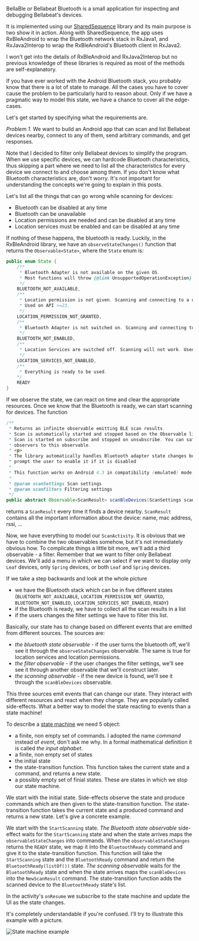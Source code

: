 BellaBle or Bellabeat Bluetooth is a small application for inspecting and debugging Bellabeat's 
devices.

It is implemented using our [SharedSequence](https://github.com/NoTests/SharedSequence.kt) library
and its main purpose is two show it in action. Along with SharedSequence, the app uses RxBleAndroid
to wrap the Bluetooth network stack in RxJava1, and RxJava2Interop to wrap the RxBleAndroid's 
Bluetooth client in RxJava2. 

I won't get into the details of RxBleAndroid and RxJava2Interop but no previous knowledge of these
libraries is required as most of the methods are self-explanatory. 

If you have ever worked with the Android Bluetooth stack, you probably know that there is a lot of
state to manage. All the cases you have to cover cause the problem to be particularly hard to reason
about. Only if we have a pragmatic way to model this state, we have a chance to cover all the 
edge-cases.

Let's get started by specifying what the requirements are. 

*Problem 1.* We want to build an Android app that can scan and list Bellabeat devices nearby, 
connect to any of them, send arbitrary commands, and get responses. 

Note that I decided to filter only Bellabeat devices to simplify the program. When we use specific 
devices, we can hardcode Bluetooth characteristics, thus skipping a part where we need to list all
the characteristics for every device we connect to and choose among them. If you don't know what 
Bluetooth characteristics are, don't worry. It's not important for understanding the concepts we're
going to explain in this posts. 

Let's list all the things that can go wrong while scanning for devices:

 - Bluetooth can be disabled at any time
 - Bluetooth can be unavailable 
 - Location permissions are needed and can be disabled at any time
 - Location services must be enabled and can be disabled at any time
 
If nothing of these happens, the bluetooth is ready. Luckily, in the RxBleAndroid library, 
we have an `observeStateChanges()` function that returns the `Observable<State>`, where the `State`
enum is: 

```java
public enum State {
    /**
     * Bluetooth Adapter is not available on the given OS. 
     * Most functions will throw {@link UnsupportedOperationException} when called.
     */
    BLUETOOTH_NOT_AVAILABLE,
    /**
     * Location permission is not given. Scanning and connecting to a device will not work. 
     * Used on API >=23.
     */
    LOCATION_PERMISSION_NOT_GRANTED,
    /**
     * Bluetooth Adapter is not switched on. Scanning and connecting to a device will not work.
     */
    BLUETOOTH_NOT_ENABLED,
    /**
     * Location Services are switched off. Scanning will not work. Used on API >=23.
     */
    LOCATION_SERVICES_NOT_ENABLED,
    /**
     * Everything is ready to be used.
    */
    READY
}
```

If we observe the state, we can react on time and clear the appropriate resources. Once we know 
that the Bluetooth is ready, we can start scanning for devices. The function 

```java
/**
 * Returns an infinite observable emitting BLE scan results.
 * Scan is automatically started and stopped based on the Observable lifecycle.
 * Scan is started on subscribe and stopped on unsubscribe. You can safely subscribe multiple 
 * observers to this observable.
 * <p>
 * The library automatically handles Bluetooth adapter state changes but you are supposed to 
 * prompt the user to enable it if it is disabled
 *
 * This function works on Android 4.3 in compatibility (emulated) mode.
 *
 * @param scanSettings Scan settings
 * @param scanFilters Filtering settings
 */
public abstract Observable<ScanResult> scanBleDevices(ScanSettings scanSettings, ScanFilter... scanFilters);
```

returns a `ScanResult` every time it finds a device nearby. `ScanResult` contains all the important
information about the device: name, mac address, rssi, ...

Now, we have everything to model our `ScanActivity`. It is obvious that we have to combine the two
observables somehow, but it's not immediately obvious how. To complicate things a little bit more, 
we'll add a third observable - a filter. Remember that we want to filter only Bellabeat devices. We'll
add a menu in which we can select if we want to display only `Leaf` devices, only `Spring` devices, or 
both `Leaf` and `Spring` devices.

If we take a step backwards and look at the whole picture
 - we have the Bluetooth stack which can be in five different states (`BLUETOOTH_NOT_AVAILABLE`, 
 `LOCATION_PERMISSION_NOT_GRANTED`, `BLUETOOTH_NOT_ENABLED`, `LOCATION_SERVICES_NOT_ENABLED`, `READY`)
 - if the Bluetooth is ready, we have to collect all the scan results in a list
 - if the users changes the filter settings we have to filter this list. 
 
Basically, our state has to change based on different events that are emitted from different sources. 
The sources are:
 - *the bluetooth state observable* - if the user turns the bluetooth off, we'll see it through the 
 `observeStateChanges` observable. The same is true for location services and location permissions. 
 - *the filter observable* - if the user changes the filter settings, we'll see see it through another
 observable that we'll construct later.
 - *the scanning observable* - if the new device is found, we'll see it through the `scanBleDevices` 
 observable. 
 
This three sources emit events that can change our state. They interact with different resources and react
when they change. They are popularly called side-effects. What a better way to model the state reacting
to events than a state machine! 

To describe a [state machine](https://en.wikipedia.org/wiki/Finite-state_machine#Mathematical_model)
we need 5 object: 
 - a finite, non empty set of commands. I adopted the name *command* instead of *event*, don't ask me why. 
 In a formal mathematical definition it is called *the input alphabet*.
 - a finite, non empty set of states
 - the initial state
 - the state-transition function. This function takes the current state and a command, and returns 
 a new state.
 - a possibly empty set of finial states. These are states in which we stop our state machine. 
 
We start with the initial state. Side-effects observe the state and produce commands which are then
given to the state-transition function. The state-transition function takes the current state and a 
produced command and returns a new state. Let's give a concrete example. 

We start with the `StartScanning` state. *The Bluetooth state observable* side-effect waits for the `StartScanning`
state and when the state arrives maps the `observableStateChanges` into commands. When the 
`observableStateChanges` returns the `READY` state, we map it into the `BluetoothReady` command and 
give it to the state-transition function. This function will take the `StartScanning` state and the
`BluetoothReady` command and return the `BluetoothReady(listOf())` state. *The scanning observable* waits for 
the `BluetoothReady` state and when the state arrives maps the `scanBleDevices` into the `NewScanResult`
command. The state-transition function adds the scanned device to the `BluetoothReady` state's list. 

In the activity's `onResume` we subscribe to the state machine and update the UI as the state changes. 

It's completely understandable if you're confused. I'll try to illustrate this example with a picture.

![State machine example](https://lh3.googleusercontent.com/HuMzt4yIrilGAcTC6Pkw63Lc1tvLLvS0TwlL7_JlcgVXd5E6KteUbiM5rv140fzaAuzD4XtgMdwawnWkHFev3MERmysYSA5jOfOPttC2XSYaiFcsLKOTuCPs7wHrdqKogavqllxgkXsRVz-Otg0vNj5NferKVAL3LBFleXJ0i8JLP426vxdIs9t6AyjjsIDmUBBpQvaiE7N-u0T6a_esROqepu6ECvb2BhTQrKuVxhNrL44tErnDUfsH5e-hevY3U_nNvEh4kCYI9SbEDFfi578is4Tv1-v0-7uuEfj8cU5YRegRnESjbJVx-j3wyDf_vauXDymzpL4r6NgUQCETdimOuoJy6hDr6RYkNGW_UZfCih1XjPFG0CAKMhRqXcGoQsLiLzYWNNLsVWyYrrIZQIazCcM5V4IJ_HrZQ-IWRhNJ0HkqokIA1AAIseF_NYxOi2wcK2Ayq9wu4o_ByRLMeS4BlMGRZbSP7SFU6vlj89klFRjVhfQvsPAD5jyuGOt8NglCn3vBlk0ry-x4_G6L7QRHbUnWUDRnvDj1sOw_Mc3rB0qIiZikj6V_WBUtNCNS=w2560-h1321)
 







 